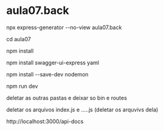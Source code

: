 # aula07.back

npx express-generator --no-view aula07.back

cd aula07

npm install

npm install swagger-ui-express yaml

npm install --save-dev nodemon

npm run dev

deletar as outras pastas e deixar so bin e routes

deletar os arquivos index.js e .....js (deletar os arquvivs dela)

http://localhost:3000/api-docs


